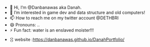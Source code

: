 - 👋 Hi, I’m @Danbanawas aka Danah.
- 👀 I’m interested in game dev and data structure and old computers!
- 📫 How to reach me on my twitter account @DETHBRI
- 😄 Pronouns: ..
- ⚡ Fun fact: water is an enslaved moister!!!
- 𒌐 website :https://danbanawas.github.io/DanahPortfolio/

<!---
Danbanawas/Danbanawas Danah Banawas is a ✨ special ✨ repository because its `README.md` (this file) appears on your GitHub profile.
You can click the Preview link to take a look at your changes.
--->
